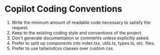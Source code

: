 

# Copilot Coding Conventions

1. Write the mininum amount of readable code necessary to satisfy the request.
1. Keep to the existing coding style and conventions of the project.
1. Don't generate documentation or comments unless explicitly asked.
1. Prefer to split up components into index.tsx, utils.ts, types.ts, etc. files.
1. Prefer to use tailwindcss classes over custom css.
